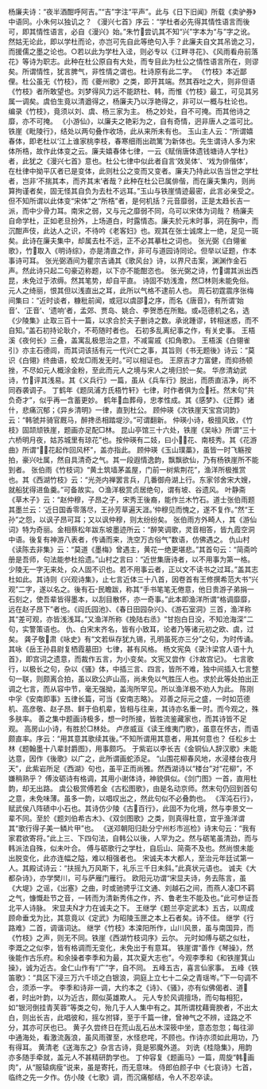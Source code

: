 <!-- { "loadSidebar": true } -->
杨廉夫诗：“夜半酒酣呼阿吉。”“吉”字注“平声”。此与《日下旧闻》所载《卖驴券》中语同。小朱何以独讥之？
《漫兴七首》序云：“学杜者必先得其情性语言而後可，即其情性语言，必自《漫兴》始。”朱竹尝讥其不知“兴”字本为“与”字之讹。然姑无论此，即以学杜而论，亦岂可先自此等绝句入手？此廉夫自文其吊诡之习，而援儒之墨之论也。○若以此为学杜入迳，则必专以《江畔寻花》、《风雨看舟前落花》等诗为职志。此种在杜公原自有大处，而专目此为杜公之情性语言所在，则谬矣。所谓情性，犹言脾气，非性情之谓也。杜诗原有此二字。
《竹枝》本近鄙俚。杜公虽无《竹枝》，而《夔州歌》之类，即开其端。然其吞吐之大，则非但语《竹枝》者所敢望也。刘梦得风力远不能跻杜、韩，而惟《竹枝》最工，可见其另属一调矣。虞伯生竟以清遒得之，杨廉夫乃以浮艳得之，非可以一概与杜论也。
编录《竹枝》，竟须以刘、虞、杨三家为主。
杨之妙处，自不可掩。而其他诗之靡，亦不可掩。
《小游仙》，以廉夫之艳彩为之，自有奇情，迥非唐人之滥可比。
铁崖《毗陵行》，结处以两句叠作收场，此从来所未有也。
玉山主人云：“所谓嬉春体，即老杜以‘江上谁家桃李枝，春寒细雨出疏篱’为新体也。先生谓诗人多为宋体所梏，故作此体变之云。廉夫嬉春体七律，一云《赋俏唐体遗钱塘诗人学杜》者，此犹之《漫兴七首》意也。杜公七律中似此者自言‘效吴体’、‘戏为俳偕体’，在杜律中拗平仄者已是变体，此则杜公之变而又变者。廉夫乃持此以告当世之学杜者，岂非‘不揣其本，而齐其末’者哉？此种在杜公已属俳偕，而在廉夫集内，则尚算拘谨者矣，固无怪其自负为去杜不远耳。”玉山与铁崖情迹最密，此言必亲受之。但不知所谓以此体变“宋体”之“所梏”者，是何机括？元音靡弱，正是太趋长吉一派，而中少骨力耳。南宋之弱，又与元之靡弱不同，乌可以宋体为词哉？
杨廉夫自命学杜，正如老旦扮外，上场道白，时露情态。廉夫於元末时事，洞在胸中，而沉酣声伎，此达人之识，不待吟《老客妇》也。观其在张士诚席上一绝，足见一斑矣。此诗在廉夫集中，却属去杜不远，正不必其摹杜之词也。
张光弼《白翎雀歌》，竹取入《明诗综》，亦是清直之作，非可与道园诗同论。但举以证题，作本事诗可耳。
张光弼酒间为瞿宗吉诵其《歌风台》诗，以界尺击案，渊渊作金石声。然此诗只起二句豪迈称题，以下亦不能酣恣也。
张光弼之诗，竹谓其派出西昆，未免过于浓缛。然其笔势，却自平直。
诗固不妨浅澹，然□林则未能免俗。
元人之绮丽，恨其但以浅直出之耳，此所以气格不逮前人也。
周石初霆震序张梅间集曰：“近时谈者，糠秕前闻，或冠以虞邵之序，而名《唐音》，有所谓‘始音’、‘正音’、‘遗响’者，孟郊、贾岛、姚合、李贺悉在所黜。或范德机之名，选《少陵集》止取三百十一篇，以求合於夫子删诗之数。承讹踵谬，转相迷惑，而不自知。”盖石初持论耿介，不苟随时者也。
石初多乱离纪事之作，有关史事。
王梧溪《夜何长》三叠，盖寓乱极思治之意，不减甯戚《扣角歌》。
王梧溪《白翎雀引》亦主石德闾，而其词该括有元一代兴亡之事，其旨则《书无题後》诗云：“莫识《白翎》终曲语，蛟龙□雨发无时。”可以相证也。
王原吉才力富健，而抑扬顿挫，不尽如元人概涂金粉，至此而元人之境与宋人之境归於一矣。
华彦清幼武诗，竹评其浅易。其《义兵行》一篇，虽从《兵车行》脱出，而质直洁净，尚不同吞袭调子。
丁鹤年《题凤浦方氏梧竹轩》七律，时作者俱为佥衽。然末句“共负奇才”，似乎再一含蓄更妙。
鹤年血葬母，忠孝性成。其《感梦》、《迁葬》诸什，悲痛沉郁；《异乡清明》一律，直到杜公。
顾仲瑛《次铁崖天宝宫词韵》云：“韩虢并骑官厩马，醉搀丞相踏堤沙。”可谓翻新。
仲瑛小诗，极擅风致，《竹枝》固颉颃铁崖，题画亦足配□林。
昆山亭馆三十六处，铁崖《吴咏》所谓“三十六桥明月夜，姑苏城里有琼花”也。按仲瑛有二妓，曰小花、南枝秀。其《花游曲》所谓“花起作回风杯”，盖亦指此。
顾仲瑛《玉山璞藁》，虽皆一时飞觞按拍，豪兴吐属，然自具清奇之气。其一段遐情逸韵，飘飘欲仙，乃有杨铁崖所不能到者。
张伯雨《竹枝词》“黄土筑墙茅盖屋，门前一树紫荆花”，渔洋所极推赏也。其《西湖竹枝》云：“光尧内禅罢言兵，几番御舟湖上行。东家邻舍宋大嫂，就船犹得进鱼羹。”可备故实。○渔洋极赏贞居绝句，谓有坡、谷遗风。
叶静斋《草木子》云：“赵仲穆，子昂之子，宋秀王後裔，能作兰木竹石。道士张伯雨题其墨兰云：‘近日国香零落尽，王孙芳草遍天涯。’仲穆见而愧之，遂不复作。”然“王孙”之怨，以讽子昂可耳；又以讽仲穆，则太纷纷矣。
张伯雨方外畸人，其《游仙词》特为奇丽。金相蔡松年跋东坡墨迹所云：“醉笑调歌，灵音相答，皆九霞空洞中语。後复有神游八表者，传诵而来，洗空万古俗气”数语，仿佛遇之。
仇山村《读陈去非集》云：“莫道《墨梅》曾遇主，黄花一绝更堪悲。”其首句云：“简斋吟册是吾师，句法能参杜拾遗。”山村之言曰：“近世集唐诗者，以不用事为第一格。少陵无一字无来处，众人固不识也。若不用事云者，正以文不读书之过耳。”盖其志杜如此。其诗则《兴观诗集》，止七言近体三十八首，因卷首有王修撰希范大书“兴观”二字，遂以名之。後有石民瞻跋，称其“手书笔笔无倦意，他日贵游子弟捐一石刻之，使吾辈皆得墨本，以刮目散怀，亦一奇事。”此本即渔洋所谓“格调靡靡，远在赵子昂下”者也。《阎氏园池》、《春日田园杂兴》、《游石室洞》三首，渔洋称其“差可观，亦皆浅浅耳。”又渔洋所称《挽陆右丞》“甘抱白日没，不知沧海深”二句，实警策语也。
仇、白宋末齐名，皆有小致耳，论者乃等诸元初之欧、虞，过矣。
龚子敬肃《咏史》有“文若纵存犹九锡，孔明虽死亦三分”之句，为时传诵。其咏《岳王孙县尉复栖霞墓田》七律，甚有风格。
杨文宪奂《录汴梁宫人语十九首》，即宫词之遗意，而裁作五言，为小变矣。文宪又尝作《汴故宫记》。
七言歌行，以极长之句，杂以《骚》体，中插三言、四言，皆所不难，独中间插入七言整句一联，则颇离合拍，虽以欧公庐山高，尚未免以气胜压人也。求於此等处拍出正调之七言，而从容中节，毫无强拗，盖洵所罕见。所以渔洋极不劝人为此。
陈刚中孚《安南即事》五律长篇，可当《安南志略》。
邓善之际元之盛，一时如范德机、高彦敬、赵子昂、鲜于伯机辈，皆相与往来，其诗亦名重一时。而今观之，殊多肤率。
善之集中题画诗极多，想一时所接，皆胜流鉴藏家也，而其诗皆不足观。
高房山小诗，有胜於□林处。
卢彦威亘《读王维夷门歌》，虽意在怀古，而语颇直率。序云：“用其意其歌续其後。”不知所谓用其意者，用其何意也？
任松乡士林《题翰墨十八辈封爵图》，用事颇巧。
于紫岩以李长吉《金铜仙人辞汉歌》未能达意，因作《後歌》以广之，此所谓画蛇添足。
“山围花柳春风地，水浸楼台夜月天”，此紫岩所足《西湖》句也，虽平正而尚雅。然西湖诗以“楼台”对“花柳”，不嫌稍熟乎？
傅汝砺诗有格调，其用小谢体诗，神貌俱似。《剑门图》一首，直用杜韵，却无出路。
虞公极赏傅若金《古松图歌》，由是名动京师。然末句仍回到首句之意，未免味薄。虽多一韵，以唱叹出之，然此句似不必叠韵也。
《浑沌石行》，赋武侯八阵碛中小石也。其诗仿少陵《古百行》，此固不为化境，然与李景文一辈不同。至於《题刘伯希古木》、《双剑图歌》之类，则真得杜意，宜乎渔洋谓其“歌行得子美一鳞片甲”也。
《送邓朝阳归赴分宁州杉市巡检》诗末句云：“我有家君欲寄将。”此上三、下四句法，自韩公以後，人罕为之。然与砺笔虽清劲，而与韩派法自殊，似未叶合。
傅与砺歌行之学杜，自后山、简斋不及也。然尚恨未能出脱变化，此亦连幅之隘，难以相强者也。
宋诚夫本大都人，至治元年廷试第一人。其殿试诗云：“扶摇九万风斯下，礼乐三千日未斜。”此真状元语也。
诚夫《大都杂诗》，亦学樊川，可与萨雁门雁行。
欧阳元功谓“宋显夫诗，务去陈言，虽《大堤》之谣，《出塞》之曲，时或驰骋乎江文通、刘越石之间，而燕人凌□不羁之气，慷慨赴节之音，一转而为清新秀伟之作，齐、鲁老生不能及也。”此可参证吾北平人诗脉。
宋显夫才力在诚夫之下。
王继学《题兰亭定武本》五古，以周成顾命垂戈为比，其意竟以《定武》为昭陵玉匣之本上石者矣。诗不佳。
继学《行路难》二首，调谐词达。
继学《竹枝》本滦阳所作，山川风景，虽与南国异，而《竹枝》之声，则无不同。铁崖《西湖竹枝词序》云尔。
元时如傅与砺之似杜，李溉之之似李，皆有格调而无变化，未免出于有意耳。
铁崖谓“善作《琴操》，然後能作古乐府。和余操者李季和为最，其次夏大志也”。今观李季和《和铁崖箕山操》，诚为近古。金仁山作有“广”字，自不同。
五峰五古，喜言仙家事。
五峰《铁笛歌》：“具区下浸三万六千顷之白银浪，洞庭上立七十二朵之青瑶岑。”下一句调不合，须添一字。
李季和诗非一调，大约本之《诗》、《骚》，亦有似佛偈者、道者，时出叶韵，以为近古，颇似英雄欺人。
元人专於风调擅场，而句每相犯，如“银河倒挂青芙蓉”等类之句，殆几于人人集中有之。其所谓枕藉膏腴者，不出太白，则出长吉，此唱彼和，摇な拊铎，至于千篇一律，曾神气之不辨，迳路之不分，其亦可厌也已。
黄子久尝终日在荒山乱石丛木深筱中坐，意态忽忽；每往泖中通海处，看激流轰浪，虽风雨骤至，水怪悲咤，不顾也。作诗亦须如此用功，乃有得耳。
黄清老《送海东之》杂言古诗，竟是邪魔外道。
刘诜《桂隐集》，用韵亦多随手牵就，盖元人不甚精研韵学也。
丁仲容复《题画马》一篇，周旋“韩画肉”，从“服辕病瘦”说来，虽是寄托，而无意味。
侍郎伯颜子中《七哀诗》七首，临终之先一夕作。仿小陵《七歌》调，而沉痛郁结，令人不忍卒读。
